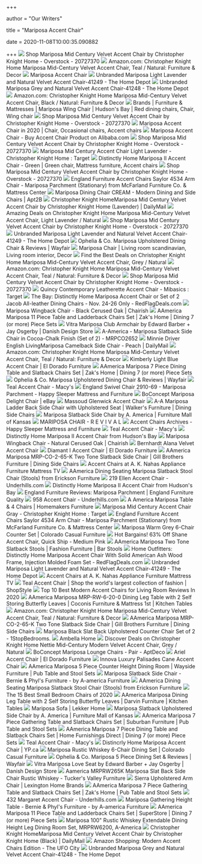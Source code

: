 +++
        
author = "Our Writers"
        
title = "Mariposa Accent Chair"
        
date = 2020-11-08T10:00:35.090882
        
+++
[ ![](https://ak1.ostkcdn.com/images/products/is/images/direct/32afffd48b5b50f915a44a0cf56a7ba7693c575c/Mariposa-Mid-Century-Velvet-Accent-Chair-by-Christopher-Knight-Home.jpg)](https://ak1.ostkcdn.com/images/products/is/images/direct/32afffd48b5b50f915a44a0cf56a7ba7693c575c/Mariposa-Mid-Century-Velvet-Accent-Chair-by-Christopher-Knight-Home.jpg) Shop Mariposa Mid Century Velvet Accent Chair by Christopher Knight Home -  Overstock - 20727370
[ ![](https://images-na.ssl-images-amazon.com/images/I/81G3u78btdL._AC_SL1500_.jpg)](https://images-na.ssl-images-amazon.com/images/I/81G3u78btdL._AC_SL1500_.jpg) Amazon.com: Christopher Knight Home Mariposa Mid-Century Velvet Accent Chair,  Teal / Natural: Furniture & Decor
[ ![](https://d3tt7xf0u0byqe.cloudfront.net/media/catalog/product/cache/1/image/470x520/040ec09b1e35df139433887a97daa66f/m/a/mariposa3_1_1.jpg)](https://d3tt7xf0u0byqe.cloudfront.net/media/catalog/product/cache/1/image/470x520/040ec09b1e35df139433887a97daa66f/m/a/mariposa3_1_1.jpg) Mariposa Accent Chair
[ ![](https://images.homedepot-static.com/productImages/99f77a61-9e4c-4070-9549-1e7406e4c0b1/svn/light-lavender-natural-accent-chairs-41249-64_600.jpg)](https://images.homedepot-static.com/productImages/99f77a61-9e4c-4070-9549-1e7406e4c0b1/svn/light-lavender-natural-accent-chairs-41249-64_600.jpg) Unbranded Mariposa Light Lavender and Natural Velvet Accent Chair-41249 -  The Home Depot
[ ![](https://images.homedepot-static.com/productImages/ebdc9be5-769c-4dca-8374-19fed90ded1d/svn/grey-natural-accent-chairs-41248-64_600.jpg)](https://images.homedepot-static.com/productImages/ebdc9be5-769c-4dca-8374-19fed90ded1d/svn/grey-natural-accent-chairs-41248-64_600.jpg) Unbranded Mariposa Grey and Natural Velvet Accent Chair-41248 - The Home  Depot
[ ![](https://images-na.ssl-images-amazon.com/images/I/81WMHSmTeWL._AC_SY355_.jpg)](https://images-na.ssl-images-amazon.com/images/I/81WMHSmTeWL._AC_SY355_.jpg) Amazon.com: Christopher Knight Home Mariposa Mid-Century Velvet Accent Chair,  Black / Natural: Furniture & Decor
[ ![](https://i.pinimg.com/originals/9d/11/6e/9d116e89c701eefea20b822a8e59df70.jpg)](https://i.pinimg.com/originals/9d/11/6e/9d116e89c701eefea20b822a8e59df70.jpg) Brands | Furniture & Mattresses | Mariposa Wing Chair | Hudson's Bay | Red  dining chairs, Chair, Wing chair
[ ![](https://ak1.ostkcdn.com/images/products/is/images/direct/83beaf98ba7b9ad09dfd9a6fa697c8ca75fa4e27/Mariposa-Mid-Century-Velvet-Accent-Chair-by-Christopher-Knight-Home.jpg)](https://ak1.ostkcdn.com/images/products/is/images/direct/83beaf98ba7b9ad09dfd9a6fa697c8ca75fa4e27/Mariposa-Mid-Century-Velvet-Accent-Chair-by-Christopher-Knight-Home.jpg) Shop Mariposa Mid Century Velvet Accent Chair by Christopher Knight Home -  Overstock - 20727370
[ ![](https://i.pinimg.com/originals/65/60/a1/6560a10ca33d2f21047159f686e32e36.jpg)](https://i.pinimg.com/originals/65/60/a1/6560a10ca33d2f21047159f686e32e36.jpg) Mariposa Accent Chair in 2020 | Chair, Occasional chairs, Accent chairs
[ ![](https://sc02.alicdn.com/kf/HTB1QONgKVXXXXcoXFXXq6xXFXXXj.jpg_350x350.jpg)](https://sc02.alicdn.com/kf/HTB1QONgKVXXXXcoXFXXq6xXFXXXj.jpg_350x350.jpg) Mariposa Accent Chair - Buy Accent Chair Product on Alibaba.com
[ ![](https://ak1.ostkcdn.com/images/products/is/images/direct/dad7d2822875a1ad87658db7a4e0e6713c0ddfbc/Mariposa-Mid-Century-Velvet-Accent-Chair-by-Christopher-Knight-Home.jpg)](https://ak1.ostkcdn.com/images/products/is/images/direct/dad7d2822875a1ad87658db7a4e0e6713c0ddfbc/Mariposa-Mid-Century-Velvet-Accent-Chair-by-Christopher-Knight-Home.jpg) Shop Mariposa Mid Century Velvet Accent Chair by Christopher Knight Home -  Overstock - 20727370
[ ![](https://target.scene7.com/is/image/Target/GUEST_6f7b4edd-75cc-4573-a1ba-c12b23706f2c)](https://target.scene7.com/is/image/Target/GUEST_6f7b4edd-75cc-4573-a1ba-c12b23706f2c) Mariposa Mid Century Accent Chair Light Lavender - Christopher Knight Home  : Target
[ ![](https://i.pinimg.com/474x/fa/ea/aa/faeaaa53ba602efad1479adae7e8c578.jpg)](https://i.pinimg.com/474x/fa/ea/aa/faeaaa53ba602efad1479adae7e8c578.jpg) Distinctly Home Mariposa II Accent Chair - Green | Green chair, Mattress  furniture, Accent chairs
[ ![](https://ak1.ostkcdn.com/images/products/is/images/direct/0f1ed24c89732566063b8824cc159c664bc55904/Mariposa-Mid-Century-Velvet-Accent-Chair-by-Christopher-Knight-Home.jpg)](https://ak1.ostkcdn.com/images/products/is/images/direct/0f1ed24c89732566063b8824cc159c664bc55904/Mariposa-Mid-Century-Velvet-Accent-Chair-by-Christopher-Knight-Home.jpg) Shop Mariposa Mid Century Velvet Accent Chair by Christopher Knight Home -  Overstock - 20727370
[ ![](https://imgres.tailbase.com/rzdimg/prods/800/514023_1.jpg)](https://imgres.tailbase.com/rzdimg/prods/800/514023_1.jpg) England Furniture Accent Chairs Saylor 4534 Arm Chair - Mariposa Parchment  (Stationary) from McFarland Furniture Co. & Mattress Center
[ ![](https://cdn.shopify.com/s/files/1/0014/1865/7881/products/mariposa-dining-chair-set-of-2-cream-natural_babe001a-5830-4a38-aa35-ed0b20ba1009_2400x.jpg?v=1540006561)](https://cdn.shopify.com/s/files/1/0014/1865/7881/products/mariposa-dining-chair-set-of-2-cream-natural_babe001a-5830-4a38-aa35-ed0b20ba1009_2400x.jpg?v=1540006561) Mariposa Dining Chair CREAM - Modern Dining and Side Chairs | Apt2B
[ ![](https://ak1.ostkcdn.com/images/products/is/images/direct/63d58a7da073252a96c37102dfe4843af663553f/Mariposa-Mid-Century-Velvet-Accent-Chair-by-Christopher-Knight-Home.jpg)](https://ak1.ostkcdn.com/images/products/is/images/direct/63d58a7da073252a96c37102dfe4843af663553f/Mariposa-Mid-Century-Velvet-Accent-Chair-by-Christopher-Knight-Home.jpg) Christopher Knight HomeMariposa Mid Century Velvet Accent Chair by  Christopher Knight Home (Lavender) | DailyMail
[ ![](https://images.prod.meredith.com/product/cf8dae51995d24067981f8e4980be86d/1591265465632/l/christopher-knight-home-mariposa-mid-century-velvet-accent-chair-light-lavender-natural)](https://images.prod.meredith.com/product/cf8dae51995d24067981f8e4980be86d/1591265465632/l/christopher-knight-home-mariposa-mid-century-velvet-accent-chair-light-lavender-natural) Amazing Deals on Christopher Knight Home Mariposa Mid-Century Velvet Accent  Chair, Light Lavender / Natural
[ ![](https://ak1.ostkcdn.com/images/products/is/images/direct/8881f62aa5db7a8b6e306b13a351f14a0b9bc90a/Mariposa-Mid-Century-Velvet-Accent-Chair-by-Christopher-Knight-Home.jpg)](https://ak1.ostkcdn.com/images/products/is/images/direct/8881f62aa5db7a8b6e306b13a351f14a0b9bc90a/Mariposa-Mid-Century-Velvet-Accent-Chair-by-Christopher-Knight-Home.jpg) Shop Mariposa Mid Century Velvet Accent Chair by Christopher Knight Home -  Overstock - 20727370
[ ![](https://images.homedepot-static.com/productImages/2160a8d0-82c7-4b1c-9d39-da673697c264/svn/light-lavender-natural-accent-chairs-41249-c3_100.jpg)](https://images.homedepot-static.com/productImages/2160a8d0-82c7-4b1c-9d39-da673697c264/svn/light-lavender-natural-accent-chairs-41249-c3_100.jpg) Unbranded Mariposa Light Lavender and Natural Velvet Accent Chair-41249 -  The Home Depot
[ ![](https://secure.img1-fg.wfcdn.com/im/13854615/compr-r85/1039/103910319/mariposa-upholstered-dining-chair.jpg)](https://secure.img1-fg.wfcdn.com/im/13854615/compr-r85/1039/103910319/mariposa-upholstered-dining-chair.jpg) Ophelia & Co. Mariposa Upholstered Dining Chair & Reviews | Wayfair
[ ![](https://i.pinimg.com/474x/34/d0/91/34d09112bd819c6bc383872432667bb3.jpg)](https://i.pinimg.com/474x/34/d0/91/34d09112bd819c6bc383872432667bb3.jpg) Mariposa Chair | Living room scandinavian, Living room interior, Decor
[ ![](https://images.prod.meredith.com/product/64550453cdb7a01f7a22cbcb02610972/1591265183395/l/christopher-knight-home-mariposa-mid-century-velvet-accent-chair-grey-natural)](https://images.prod.meredith.com/product/64550453cdb7a01f7a22cbcb02610972/1591265183395/l/christopher-knight-home-mariposa-mid-century-velvet-accent-chair-grey-natural) Find the Best Deals on Christopher Knight Home Mariposa Mid-Century Velvet Accent  Chair, Grey / Natural
[ ![](https://m.media-amazon.com/images/I/7117XndpV5L._AC_SS350_.jpg)](https://m.media-amazon.com/images/I/7117XndpV5L._AC_SS350_.jpg) Amazon.com: Christopher Knight Home Mariposa Mid-Century Velvet Accent Chair,  Teal / Natural: Furniture & Decor
[ ![](https://ak1.ostkcdn.com/images/products/is/images/direct/0abc2d1a76e6df3d0ce29efc08b92647d4323b97/Mariposa-Mid-Century-Velvet-Accent-Chair-by-Christopher-Knight-Home.jpg)](https://ak1.ostkcdn.com/images/products/is/images/direct/0abc2d1a76e6df3d0ce29efc08b92647d4323b97/Mariposa-Mid-Century-Velvet-Accent-Chair-by-Christopher-Knight-Home.jpg) Shop Mariposa Mid Century Velvet Accent Chair by Christopher Knight Home -  Overstock - 20727370
[ ![](https://target.scene7.com/is/image/Target/GUEST_46d9a3f0-4c31-47ba-8cbc-86e193a8c40e?wid=488&hei=488&fmt=pjpeg)](https://target.scene7.com/is/image/Target/GUEST_46d9a3f0-4c31-47ba-8cbc-86e193a8c40e?wid=488&hei=488&fmt=pjpeg) Quincy Contemporary Leatherette Accent Chair - Mibasics : Target
[ ![](https://q.dam-img.rfdcontent.com/offers/007/282/921/600x600_smart_fit.jpg)](https://q.dam-img.rfdcontent.com/offers/007/282/921/600x600_smart_fit.jpg) The Bay: Distinctly Home Mariposa Accent Chair or Set of 2 Jacob  All-leather Dining Chairs - Nov. 24-26 Only - RedFlagDeals.com
[ ![](https://chairish-prod.freetls.fastly.net/image/product/master/3be663fd-0bdf-472e-b6eb-cb30c305d88e/mariposa-wingback-chair-black-cerused-oak-3184)](https://chairish-prod.freetls.fastly.net/image/product/master/3be663fd-0bdf-472e-b6eb-cb30c305d88e/mariposa-wingback-chair-black-cerused-oak-3184) Mariposa Wingback Chair - Black Cerused Oak | Chairish
[ ![](https://images.furnituredealer.net/img/products%2Faamerica%2Fcolor%2Fmariposa_mrp-rw-6-20-0%2B10x2-55-k-b.jpg)](https://images.furnituredealer.net/img/products%2Faamerica%2Fcolor%2Fmariposa_mrp-rw-6-20-0%2B10x2-55-k-b.jpg) AAmerica Mariposa 11 Piece Table and Ladderback Chairs Set | Zak's Home |  Dining 7 (or more) Piece Sets
[ ![](https://cdn.shopify.com/s/files/1/0051/9342/products/Mariposa_Club_Armchair_FS_2396892_master_grande_73fb3ff2-422d-47a3-8072-533f5c9fea19_696x.jpg?v=1603753612)](https://cdn.shopify.com/s/files/1/0051/9342/products/Mariposa_Club_Armchair_FS_2396892_master_grande_73fb3ff2-422d-47a3-8072-533f5c9fea19_696x.jpg?v=1603753612) Vitra Mariposa Club Armchair by Edward Barber + Jay Osgerby | Danish Design  Store
[ ![](https://s.yimg.com/aah/yhst-130038008324021/a-america-mariposa-slatback-side-chair-in-cocoa-chalk-finish-mrpco265k-27.jpg)](https://s.yimg.com/aah/yhst-130038008324021/a-america-mariposa-slatback-side-chair-in-cocoa-chalk-finish-mrpco265k-27.jpg) A-America - Mariposa Slatback Side Chair in Cocoa-Chalk Finish (Set of 2) -  MRPCO2652
[ ![](https://okl.scene7.com/is/image/OKL/Product_842263670022_Image_1?$kibo_pdp_large_main_image__NEXT_AMP_RENDER_TARGET__amp;defaultImage=placeholder_product)](https://okl.scene7.com/is/image/OKL/Product_842263670022_Image_1?$kibo_pdp_large_main_image__NEXT_AMP_RENDER_TARGET__amp;defaultImage=placeholder_product) Minnie Driver English LivingMariposa Camelback Side Chair - Peach |  DailyMail
[ ![](https://m.media-amazon.com/images/I/81dPNDNhOzL._AC_UL400_.jpg)](https://m.media-amazon.com/images/I/81dPNDNhOzL._AC_UL400_.jpg) Amazon.com: Christopher Knight Home Mariposa Mid-Century Velvet Accent Chair,  Teal / Natural: Furniture & Decor
[ ![](https://media-1.eldoradofurniture.com/images/products/marketing/2018-12/ACCENT-CHAIR-KIMBERLY-EL-DORADO-FURNITURE-SCHF-308-102755021-02_MEDIUM.JPG)](https://media-1.eldoradofurniture.com/images/products/marketing/2018-12/ACCENT-CHAIR-KIMBERLY-EL-DORADO-FURNITURE-SCHF-308-102755021-02_MEDIUM.JPG) Kimberly Light Blue Accent Chair | El Dorado Furniture
[ ![](https://imageresizer.furnituredealer.net/img/remote/images.furnituredealer.net/img/products%2Faamerica%2Fcolor%2Fmariposa_mrp-co-6-20-0%2B6xmrp-co-2-65-k-b1.jpg?width=878&height=600&scale=both&trim.threshold=80)](https://imageresizer.furnituredealer.net/img/remote/images.furnituredealer.net/img/products%2Faamerica%2Fcolor%2Fmariposa_mrp-co-6-20-0%2B6xmrp-co-2-65-k-b1.jpg?width=878&height=600&scale=both&trim.threshold=80) AAmerica Mariposa 7 Piece Dining Table and Slatback Chairs Set | Zak's Home  | Dining 7 (or more) Piece Sets
[ ![](https://secure.img1-fg.wfcdn.com/im/32265251/resize-h600-w600%5Ecompr-r85/8084/80844013/Mariposa+Upholstered+Dining+Chair.jpg)](https://secure.img1-fg.wfcdn.com/im/32265251/resize-h600-w600%5Ecompr-r85/8084/80844013/Mariposa+Upholstered+Dining+Chair.jpg) Ophelia & Co. Mariposa Upholstered Dining Chair & Reviews | Wayfair
[ ![](https://slimages.macysassets.com/is/image/MCY/products/5/optimized/15521635_fpx.tif?$browse$&wid=224&fmt=jpeg)](https://slimages.macysassets.com/is/image/MCY/products/5/optimized/15521635_fpx.tif?$browse$&wid=224&fmt=jpeg) Teal Accent Chair - Macy's
[ ![](https://happysleeperfurniture.com/wp-content/uploads/2019/11/2914.jpg)](https://happysleeperfurniture.com/wp-content/uploads/2019/11/2914.jpg) England Swivel Chair 2910-69 - Mariposa Parchment - Happy Sleeper Mattress  and Furniture
[ ![](https://i.ebayimg.com/images/g/lFsAAOSwepJXcBNx/s-l300.jpg)](https://i.ebayimg.com/images/g/lFsAAOSwepJXcBNx/s-l300.jpg) BoConcept Mariposa Delight Chair | eBay
[ ![](https://horchow.scene7.com/is/image/horchow/HCHCZ9P_24_c?&wid=336&height=420)](https://horchow.scene7.com/is/image/horchow/HCHCZ9P_24_c?&wid=336&height=420) Massoud Glenwick Accent Chair
[ ![](https://imageresizer.furnituredealer.net/img/remote/images.furnituredealer.net/img/products%2Faamerica%2Fcolor%2Fmariposa_mrp-wg-2-55-k-b1.jpg?width=878&height=600&scale=both&trim.threshold=80)](https://imageresizer.furnituredealer.net/img/remote/images.furnituredealer.net/img/products%2Faamerica%2Fcolor%2Fmariposa_mrp-wg-2-55-k-b1.jpg?width=878&height=600&scale=both&trim.threshold=80) A-A Mariposa Ladder Back Side Chair with Upholstered Seat | Walker's  Furniture | Dining Side Chairs
[ ![](https://cdn.knorrweb.com/a-america/33a3c8e6104a4ef2d2f54a348c25fef9.jpg)](https://cdn.knorrweb.com/a-america/33a3c8e6104a4ef2d2f54a348c25fef9.jpg) Mariposa Slatback Side Chair by A. America | Furniture Mall of Kansas
[ ![](https://cdn11.bigcommerce.com/s-ntuushs0ci/images/stencil/1280x1280/products/13370/56954/DSC02981-Edit__89382.1568130145.jpg?c=2)](https://cdn11.bigcommerce.com/s-ntuushs0ci/images/stencil/1280x1280/products/13370/56954/DSC02981-Edit__89382.1568130145.jpg?c=2) MARIPOSA CHAIR - R E V I V A L
[ ![](https://happysleeperfurniture.com/wp-content/uploads/2018/03/2914-1-300x300.jpg)](https://happysleeperfurniture.com/wp-content/uploads/2018/03/2914-1-300x300.jpg) Accent Chairs Archives - Happy Sleeper Mattress and Furniture
[ ![](https://slimages.macysassets.com/is/image/MCY/products/3/optimized/3512833_fpx.tif?$browse$&wid=224&fmt=jpeg)](https://slimages.macysassets.com/is/image/MCY/products/3/optimized/3512833_fpx.tif?$browse$&wid=224&fmt=jpeg) Teal Accent Chair - Macy's
[ ![](https://res-3.cloudinary.com/mall-ops/image/fetch/b_rgb:fff,c_pad,f_auto,h_1200,q_auto,w_900/https://mo-upload-image-store.s3.amazonaws.com/ca-hudsons-bay/ebb46591-30c5-4e0b-af6f-a32e0e52430d.jpg)](https://res-3.cloudinary.com/mall-ops/image/fetch/b_rgb:fff,c_pad,f_auto,h_1200,q_auto,w_900/https://mo-upload-image-store.s3.amazonaws.com/ca-hudsons-bay/ebb46591-30c5-4e0b-af6f-a32e0e52430d.jpg) Distinctly Home Mariposa II Accent Chair from Hudson's Bay
[ ![](https://chairish-prod.freetls.fastly.net/image/product/sized/8ca03030-2aeb-46e3-bd53-6d0be126dfad/mariposa-wingback-chair-natural-cerused-oak-4164?aspect=fit&width=640&height=640)](https://chairish-prod.freetls.fastly.net/image/product/sized/8ca03030-2aeb-46e3-bd53-6d0be126dfad/mariposa-wingback-chair-natural-cerused-oak-4164?aspect=fit&width=640&height=640) Mariposa Wingback Chair - Natural Cerused Oak | Chairish
[ ![](https://images.horchow.com/ca/1/product_assets/H/D/5/G/9/HCHD5G9_mu.jpg)](https://images.horchow.com/ca/1/product_assets/H/D/5/G/9/HCHD5G9_mu.jpg) Bernhardt Alana Velvet Accent Chair
[ ![](https://media-4.eldoradofurniture.com/images/products/marketing/2017-12/ACCENT-CHAIR-DIAMANT-MULTICOLOR-EL-DORADO-FURNITURE-ARIA-37-01_MEDIUM.jpg)](https://media-4.eldoradofurniture.com/images/products/marketing/2017-12/ACCENT-CHAIR-DIAMANT-MULTICOLOR-EL-DORADO-FURNITURE-ARIA-37-01_MEDIUM.jpg) Diamant I Accent Chair | El Dorado Furniture
[ ![](https://imageresizer.furnituredealer.net/img/remote/images.furnituredealer.net/img/products%2Faamerica%2Fcolor%2Fmariposa_mrp-co-2-65-k-b13.jpg?width=878&height=600&scale=both&trim.threshold=80)](https://imageresizer.furnituredealer.net/img/remote/images.furnituredealer.net/img/products%2Faamerica%2Fcolor%2Fmariposa_mrp-co-2-65-k-b13.jpg?width=878&height=600&scale=both&trim.threshold=80) AAmerica Mariposa MRP-CO-2-65-K Two Tone Slatback Side Chair | Gill  Brothers Furniture | Dining Side Chairs
[ ![](https://imgres.tailbase.com/rzdimg/prods/400/373755_1.jpg?width=313)](https://imgres.tailbase.com/rzdimg/prods/400/373755_1.jpg?width=313) Accent Chairs at A. K. Nahas Appliance Furniture Mattress TV
[ ![](https://imgres.tailbase.com/rzdimg/prods/800/191922_1.jpg)](https://imgres.tailbase.com/rzdimg/prods/800/191922_1.jpg) AAmerica Dining Seating Mariposa Slatback Stool Chair (Stools) from  Erickson Furniture
[ ![](http://www.underhills.com/uploads/7/8/5/7/7857505/21957-ellen-slide_4_orig.png)](http://www.underhills.com/uploads/7/8/5/7/7857505/21957-ellen-slide_4_orig.png) 219 Ellen Accent Chair - Underhills.com
[ ![](https://res-2.cloudinary.com/mall-ops/image/fetch/b_rgb:fff,c_pad,f_auto,h_1200,q_auto,w_900/https://mo-upload-image-store.s3.amazonaws.com/ca-hudsons-bay/f9e559c6-fbb9-4674-856d-4dbf5ffd5f3f.jpg)](https://res-2.cloudinary.com/mall-ops/image/fetch/b_rgb:fff,c_pad,f_auto,h_1200,q_auto,w_900/https://mo-upload-image-store.s3.amazonaws.com/ca-hudsons-bay/f9e559c6-fbb9-4674-856d-4dbf5ffd5f3f.jpg) Distinctly Home Mariposa II Accent Chair from Hudson's Bay
[ ![](https://www.england-furniture-quality.com/wp-content/uploads/2015/03/england-furniture-reviews-mariposa-parchment-chair.jpg)](https://www.england-furniture-quality.com/wp-content/uploads/2015/03/england-furniture-reviews-mariposa-parchment-chair.jpg) England Furniture Reviews: Mariposa Parchment | England Furniture Quality
[ ![](http://www.underhills.com/uploads/7/8/5/7/7857505/edited/958-caitlin-flax_2.jpg)](http://www.underhills.com/uploads/7/8/5/7/7857505/edited/958-caitlin-flax_2.jpg) 958 Accent Chair - Underhills.com
[ ![](https://homemakersfurniture.scene7.com/is/image/HomemakersFurniture/AAMR282430_IS)](https://homemakersfurniture.scene7.com/is/image/HomemakersFurniture/AAMR282430_IS) A America Mariposa Table & 4 Chairs | Homemakers Furniture
[ ![](https://target.scene7.com/is/image/Target/GUEST_77f678b8-9a4f-4060-bb58-763231c89e6b?wid=250&hei=250&fmt=pjpeg)](https://target.scene7.com/is/image/Target/GUEST_77f678b8-9a4f-4060-bb58-763231c89e6b?wid=250&hei=250&fmt=pjpeg) Mariposa Mid Century Accent Chair Gray - Christopher Knight Home : Target
[ ![](https://imgres.tailbase.com/rzdimg/prods/800/514023_2.jpg)](https://imgres.tailbase.com/rzdimg/prods/800/514023_2.jpg) England Furniture Accent Chairs Saylor 4534 Arm Chair - Mariposa Parchment  (Stationary) from McFarland Furniture Co. & Mattress Center
[ ![](https://www.coloradocasual.com/images/thumbs/0000635_mariposa-warm-grey-6-chair-counter-set_600.jpeg)](https://www.coloradocasual.com/images/thumbs/0000635_mariposa-warm-grey-6-chair-counter-set_600.jpeg) Mariposa Warm Grey 6-Chair Counter Set | Colorado Casual Furniture
[ ![](https://images.prod.meredith.com/product/cbf535dc5decff89e6ab1e0e89729186/1537741825724/l/shane-accent-chair-quick-ship-medium-pink)](https://images.prod.meredith.com/product/cbf535dc5decff89e6ab1e0e89729186/1537741825724/l/shane-accent-chair-quick-ship-medium-pink) Hot Bargains! 63% Off Shane Accent Chair, Quick Ship - Medium Pink
[ ![](https://images.furnituredealer.net/img/products%2Faamerica%2Fcolor%2Fmariposa_mrp-co-3-65-k-b5.jpg)](https://images.furnituredealer.net/img/products%2Faamerica%2Fcolor%2Fmariposa_mrp-co-3-65-k-b5.jpg) AAmerica Mariposa Two Tone Slatback Stools | Fashion Furniture | Bar Stools
[ ![](https://s.dam-img.rfdcontent.com/offers/007/899/940/600x600_smart_fit.jpg)](https://s.dam-img.rfdcontent.com/offers/007/899/940/600x600_smart_fit.jpg) Home Outfitters: Distinctly Home Mariposa Accent Chair With Solid American  Ash Wood Frame, Injection Molded Foam Set - RedFlagDeals.com
[ ![](https://images.homedepot-static.com/productImages/f94bb498-ed26-4454-ad80-d85fa079a8a5/svn/purple-jayden-creation-accent-chairs-hm1126-purple-s2-64_600.jpg)](https://images.homedepot-static.com/productImages/f94bb498-ed26-4454-ad80-d85fa079a8a5/svn/purple-jayden-creation-accent-chairs-hm1126-purple-s2-64_600.jpg) Unbranded Mariposa Light Lavender and Natural Velvet Accent Chair-41249 -  The Home Depot
[ ![](https://imgres.tailbase.com/rzdimg/prods/400/517557_1.jpg?width=313)](https://imgres.tailbase.com/rzdimg/prods/400/517557_1.jpg?width=313) Accent Chairs at A. K. Nahas Appliance Furniture Mattress TV
[ ![](https://img.shopstyle-cdn.com/sim/5d/c6/5dc6f794f7674e691414c773961e5913_xlarge/poynor-modern-tufted-glam-accent-armchair-everly-quinn-upholstery-color-teal.jpg)](https://img.shopstyle-cdn.com/sim/5d/c6/5dc6f794f7674e691414c773961e5913_xlarge/poynor-modern-tufted-glam-accent-armchair-everly-quinn-upholstery-color-teal.jpg) Teal Accent Chair | Shop the world's largest collection of fashion |  ShopStyle
[ ![](https://alltoplistings.com/wp-content/uploads/2019/04/Accent-Chairs-8.jpg)](https://alltoplistings.com/wp-content/uploads/2019/04/Accent-Chairs-8.jpg) Top 10 Best Modern Accent Chairs for Living Room Reviews In 2020
[ ![](https://imageresizer.furnituredealer.net/img/remote/images.furnituredealer.net/img/products%2Faamerica%2Fcolor%2Fmariposa_mrp-rw-6-20-0-b6.jpg?width=878&height=600&scale=both&trim.threshold=80)](https://imageresizer.furnituredealer.net/img/remote/images.furnituredealer.net/img/products%2Faamerica%2Fcolor%2Fmariposa_mrp-rw-6-20-0-b6.jpg?width=878&height=600&scale=both&trim.threshold=80) AAmerica Mariposa MRP-RW-6-20-0 Dining Leg Table with 2 Self Storing  Butterfly Leaves | Coconis Furniture & Mattress 1st | Kitchen Tables
[ ![](https://m.media-amazon.com/images/I/61Fus+PkAzL._AC_SS350_.jpg)](https://m.media-amazon.com/images/I/61Fus+PkAzL._AC_SS350_.jpg) Amazon.com: Christopher Knight Home Mariposa Mid-Century Velvet Accent Chair,  Teal / Natural: Furniture & Decor
[ ![](https://imageresizer.furnituredealer.net/img/remote/images.furnituredealer.net/img/products%2Faamerica%2Fcolor%2Fmariposa_mrp-co-2-65-k-b3.jpg?width=878&height=600&scale=both&trim.threshold=80)](https://imageresizer.furnituredealer.net/img/remote/images.furnituredealer.net/img/products%2Faamerica%2Fcolor%2Fmariposa_mrp-co-2-65-k-b3.jpg?width=878&height=600&scale=both&trim.threshold=80) AAmerica Mariposa MRP-CO-2-65-K Two Tone Slatback Side Chair | Gill  Brothers Furniture | Dining Side Chairs
[ ![](https://cdn.1stopbedrooms.com/media/catalog/product/cache/1/image/790x650/667cc8115599233893af4c0b7918c94e/m/r/mrpwg6700_gather_table_10_slatback-1_aaa.jpg)](https://cdn.1stopbedrooms.com/media/catalog/product/cache/1/image/790x650/667cc8115599233893af4c0b7918c94e/m/r/mrpwg6700_gather_table_10_slatback-1_aaa.jpg) Mariposa Black Slat Back Upholstered Counter Chair Set of 2 - 1StopBedrooms.
[ ![](http://images.ambellahome.com/Portals/0/Items/RL/274-00_PSXL0L%20(2).jpg)](http://images.ambellahome.com/Portals/0/Items/RL/274-00_PSXL0L%20(2).jpg) Ambella Home
[ ![](https://images.prod.meredith.com/product/839e0c75245916435245fe5fdaaeee99/1591265267509/l/christopher-knight-home-nettie-mid-century-modern-velvet-accent-chair-grey-natural)](https://images.prod.meredith.com/product/839e0c75245916435245fe5fdaaeee99/1591265267509/l/christopher-knight-home-nettie-mid-century-modern-velvet-accent-chair-grey-natural) Discover Deals on Christopher Knight Home Nettie Mid-Century Modern Velvet Accent  Chair, Grey / Natural
[ ![](https://d6qwfb5pdou4u.cloudfront.net/product-images/210001-220000/219549/1447127765696e8ab88264369406266885aef5c531/1500-1500-frame-0.jpg)](https://d6qwfb5pdou4u.cloudfront.net/product-images/210001-220000/219549/1447127765696e8ab88264369406266885aef5c531/1500-1500-frame-0.jpg) BoConcept Mariposa Lounge Chairs - Pair - AptDeco
[ ![](https://media-4.eldoradofurniture.com/images/products/marketing/2019-03/ACCENT-CHAIR-ARIEL-GRAY-EL-DORADO-FURNITURE-SCHF-309-103757512-01_MEDIUM.jpg)](https://media-4.eldoradofurniture.com/images/products/marketing/2019-03/ACCENT-CHAIR-ARIEL-GRAY-EL-DORADO-FURNITURE-SCHF-309-103757512-01_MEDIUM.jpg) Ariel Accent Chair | El Dorado Furniture
[ ![](https://images.horchow.com/ca/1/product_assets/H/C/Z/2/Y/HCHCZ2Y_mu.jpg)](https://images.horchow.com/ca/1/product_assets/H/C/Z/2/Y/HCHCZ2Y_mu.jpg) Innova Luxury Palisades Cane Accent Chair
[ ![](https://imageresizer.furnituredealer.net/img/remote/images.furnituredealer.net/img/products%2Faamerica%2Fcolor%2F6443%2Fmariposa_mrp-rw-5pc-b.jpg?width=1024&height=768&scale=both&trim.threshold=50&trim.percentpadding=10)](https://imageresizer.furnituredealer.net/img/remote/images.furnituredealer.net/img/products%2Faamerica%2Fcolor%2F6443%2Fmariposa_mrp-rw-5pc-b.jpg?width=1024&height=768&scale=both&trim.threshold=50&trim.percentpadding=10) AAmerica Mariposa 5 Piece Counter Height Dining Room | Wayside Furniture |  Pub Table and Stool Sets
[ ![](https://smhttp-ssl-46464-live.nexcesscdn.net/media/catalog/product/cache/1/image/9df78eab33525d08d6e5fb8d27136e95/6/0/605mrpco6_1.jpg)](https://smhttp-ssl-46464-live.nexcesscdn.net/media/catalog/product/cache/1/image/9df78eab33525d08d6e5fb8d27136e95/6/0/605mrpco6_1.jpg) Mariposa Slatback Side Chair - Bernie & Phyl's Furniture - by A-america  Furniture
[ ![](https://imgres.tailbase.com/rzdimg/prods/800/191911_1.jpg)](https://imgres.tailbase.com/rzdimg/prods/800/191911_1.jpg) AAmerica Dining Seating Mariposa Slatback Stool Chair (Stools) from  Erickson Furniture
[ ![](https://www.mydomaine.com/thmb/zUVZIQJSYTr1ZpHtA4hcQ-sqkcw=/640x640/smart/filters:no_upscale()/ScreenShot2020-03-02at2.28.50PM-ea603c58263445008b56a86b9c3a2ff6.png)](https://www.mydomaine.com/thmb/zUVZIQJSYTr1ZpHtA4hcQ-sqkcw=/640x640/smart/filters:no_upscale()/ScreenShot2020-03-02at2.28.50PM-ea603c58263445008b56a86b9c3a2ff6.png) The 15 Best Small Bedroom Chairs of 2020
[ ![](https://imageresizer.furnituredealer.net/img/remote/images.furnituredealer.net/img/products%2Faamerica%2Fcolor%2Fmariposa_mrp-wg-6-20-0-b1.jpg?width=878&height=600&scale=both&trim.threshold=80)](https://imageresizer.furnituredealer.net/img/remote/images.furnituredealer.net/img/products%2Faamerica%2Fcolor%2Fmariposa_mrp-wg-6-20-0-b1.jpg?width=878&height=600&scale=both&trim.threshold=80) AAmerica Mariposa Dining Leg Table with 2 Self Storing Butterfly Leaves |  Darvin Furniture | Kitchen Tables
[ ![](https://cdn.shopify.com/s/files/1/1133/9714/products/mariposa-sofa-demutivorymelange-loveseat_grande.png)](https://cdn.shopify.com/s/files/1/1133/9714/products/mariposa-sofa-demutivorymelange-loveseat_grande.png) Mariposa Sofa | Lekker Home
[ ![](https://cdn.knorrweb.com/a-america/800x800/4ec4185d0be7a3a549de9e0b92813b8e.jpg)](https://cdn.knorrweb.com/a-america/800x800/4ec4185d0be7a3a549de9e0b92813b8e.jpg) Mariposa Slatback Upholstered Side Chair by A. America | Furniture Mall of  Kansas
[ ![](https://imageresizer.furnituredealer.net/img/remote/images.furnituredealer.net/img/products%2Faamerica%2Fcolor%2Fmariposa_mrp-wg-6-70-0%2B6x3-65-k-b1.jpg?width=878&height=600&scale=both&trim.threshold=80)](https://imageresizer.furnituredealer.net/img/remote/images.furnituredealer.net/img/products%2Faamerica%2Fcolor%2Fmariposa_mrp-wg-6-70-0%2B6x3-65-k-b1.jpg?width=878&height=600&scale=both&trim.threshold=80) AAmerica Mariposa 7 Piece Gathering Table and Slatback Chairs Set |  Suburban Furniture | Pub Table and Stool Sets
[ ![](https://imageresizer.furnituredealer.net/img/remote/images.furnituredealer.net/img/products%2Faamerica%2Fcolor%2Fmariposa_mrp-wg-6-20-0%2B6x2-65-k-b1.jpg?width=878&height=600&scale=both&trim.threshold=80)](https://imageresizer.furnituredealer.net/img/remote/images.furnituredealer.net/img/products%2Faamerica%2Fcolor%2Fmariposa_mrp-wg-6-20-0%2B6x2-65-k-b1.jpg?width=878&height=600&scale=both&trim.threshold=80) AAmerica Mariposa 7 Piece Dining Table and Slatback Chairs Set | Home  Furnishings Direct | Dining 7 (or more) Piece Sets
[ ![](https://slimages.macysassets.com/is/image/MCY/products/3/optimized/15555643_fpx.tif?$browse$&wid=224&fmt=jpeg)](https://slimages.macysassets.com/is/image/MCY/products/3/optimized/15555643_fpx.tif?$browse$&wid=224&fmt=jpeg) Teal Accent Chair - Macy's
[ ![](https://dam-img.rfdcontent.com/offers/008/481/534/550x500_smart_fit.jpg)](https://dam-img.rfdcontent.com/offers/008/481/534/550x500_smart_fit.jpg) Distincrly Home Mariposa Accent Chair | YP.ca
[ ![](https://coloradocasual.com/images/thumbs/0000640_mariposa-rustic-whiskey-6-chair-dining-set_600.jpeg)](https://coloradocasual.com/images/thumbs/0000640_mariposa-rustic-whiskey-6-chair-dining-set_600.jpeg) Mariposa Rustic Whiskey 6-Chair Dining Set | Colorado Casual Furniture
[ ![](https://secure.img1-fg.wfcdn.com/im/11108463/compr-r85/1219/121934979/mariposa-5-piece-dining-set.jpg)](https://secure.img1-fg.wfcdn.com/im/11108463/compr-r85/1219/121934979/mariposa-5-piece-dining-set.jpg) Ophelia & Co. Mariposa 5 Piece Dining Set & Reviews | Wayfair
[ ![](https://cdn.shopify.com/s/files/1/0051/9342/products/Mariposa_Loveseat_FS_1043920_master_3d2eb814-4fe2-4eb4-ad30-8f05e77912a9_696x.jpg?v=1603753698)](https://cdn.shopify.com/s/files/1/0051/9342/products/Mariposa_Loveseat_FS_1043920_master_3d2eb814-4fe2-4eb4-ad30-8f05e77912a9_696x.jpg?v=1603753698) Vitra Mariposa Love Seat by Edward Barber + Jay Osgerby | Danish Design  Store
[ ![](https://cdn11.bigcommerce.com/s-y2r8ppk947/images/stencil/1280x1280/products/382/390/Aamerica-MRPRW265K-Side-Chair_IMG1-min__92644.1571098891.png?c=1)](https://cdn11.bigcommerce.com/s-y2r8ppk947/images/stencil/1280x1280/products/382/390/Aamerica-MRPRW265K-Side-Chair_IMG1-min__92644.1571098891.png?c=1) Aamerica MRPRW265K Mariposa Slat Back Side Chair Rustic Whiskey - Tucker's  Valley Furniture
[ ![](https://www.lexington.com/feedcache/productFull/721_881_6003_31_Silo.jpg)](https://www.lexington.com/feedcache/productFull/721_881_6003_31_Silo.jpg) Sierra Upholstered Arm Chair | Lexington Home Brands
[ ![](https://images.furnituredealer.net/img/products%2Faamerica%2Fcolor%2Fmariposa_mrp-wg-6-70-0%2B6x3-65-k-b1.jpg)](https://images.furnituredealer.net/img/products%2Faamerica%2Fcolor%2Fmariposa_mrp-wg-6-70-0%2B6x3-65-k-b1.jpg) AAmerica Mariposa 7 Piece Gathering Table and Slatback Chairs Set | Zak's  Home | Pub Table and Stool Sets
[ ![](http://www.underhills.com/uploads/7/8/5/7/7857505/432-margret-slide_5_orig.png)](http://www.underhills.com/uploads/7/8/5/7/7857505/432-margret-slide_5_orig.png) 432 Margaret Accent Chair - Underhills.com
[ ![](https://smhttp-ssl-46464-live.nexcesscdn.net/media/catalog/product/cache/1/small_image/305x/9df78eab33525d08d6e5fb8d27136e95/8/6/860pkgmra_1.jpg)](https://smhttp-ssl-46464-live.nexcesscdn.net/media/catalog/product/cache/1/small_image/305x/9df78eab33525d08d6e5fb8d27136e95/8/6/860pkgmra_1.jpg) Mariposa Gathering Height Table - Bernie & Phyl's Furniture - by A-america  Furniture
[ ![](https://imageresizer.furnituredealer.net/img/remote/images.furnituredealer.net/img/products%2Faamerica%2Fcolor%2Fmariposa_mrp-rw-6-20-0%2B10x2-55-k-b022.jpg?width=1024&height=768&scale=both&trim.threshold=50&trim.percentpadding=10)](https://imageresizer.furnituredealer.net/img/remote/images.furnituredealer.net/img/products%2Faamerica%2Fcolor%2Fmariposa_mrp-rw-6-20-0%2B10x2-55-k-b022.jpg?width=1024&height=768&scale=both&trim.threshold=50&trim.percentpadding=10) AAmerica Mariposa 11 Piece Table and Ladderback Chairs Set | SuperStore |  Dining 7 (or more) Piece Sets
[ ![](https://d9dvmj2a7k2dc.cloudfront.net/catalog/product/cache/1/small_image/280x183/e8efb21ce24a33286f8c04c02b26c5e8/m/r/mrpwg255k_ladderback_uph_chair_silo_1_a-america2019_1.jpg)](https://d9dvmj2a7k2dc.cloudfront.net/catalog/product/cache/1/small_image/280x183/e8efb21ce24a33286f8c04c02b26c5e8/m/r/mrpwg255k_ladderback_uph_chair_silo_1_a-america2019_1.jpg) Mariposa 100" Rustic Whiskey Extendable Dining Height Leg Dining Room Set,  MRPRW6200, A-America
[ ![](https://ak1.ostkcdn.com/images/products/is/images/direct/a356e747baee51e30119213274b87aa52063952a/Wood-Frame-Accent-Chair---Heather.jpg)](https://ak1.ostkcdn.com/images/products/is/images/direct/a356e747baee51e30119213274b87aa52063952a/Wood-Frame-Accent-Chair---Heather.jpg) Christopher Knight HomeMariposa Mid Century Velvet Accent Chair by  Christopher Knight Home (Black) | DailyMail
[ ![](https://i1.wp.com/theufocity.com/wp-content/uploads/2020/06/Sixteen-Miles-Away.png)](https://i1.wp.com/theufocity.com/wp-content/uploads/2020/06/Sixteen-Miles-Away.png) Amazon Shopping: Modern Accent Chairs Edition - The UFO City
[ ![](https://images.homedepot-static.com/productImages/59cdcaa1-5abb-4c0f-b801-2f1bb7cfaf93/svn/pewter-walnut-noble-house-accent-chairs-21063-64_600.jpg)](https://images.homedepot-static.com/productImages/59cdcaa1-5abb-4c0f-b801-2f1bb7cfaf93/svn/pewter-walnut-noble-house-accent-chairs-21063-64_600.jpg) Unbranded Mariposa Grey and Natural Velvet Accent Chair-41248 - The Home  Depot
